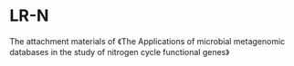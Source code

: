 # LR-N
The attachment materials of 《The Applications of microbial metagenomic databases in the study of nitrogen cycle functional genes》
